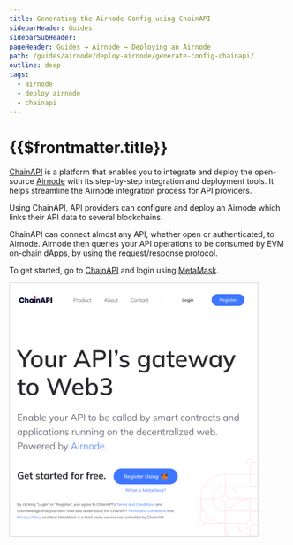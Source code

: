 ```yaml
---
title: Generating the Airnode Config using ChainAPI
sidebarHeader: Guides
sidebarSubHeader:
pageHeader: Guides → Airnode → Deploying an Airnode
path: /guides/airnode/deploy-airnode/generate-config-chainapi/
outline: deep
tags:
  - airnode
  - deploy airnode
  - chainapi
---
```


<PageHeader/>

<SearchHighlight/>

<FlexStartTag/>

# {{$frontmatter.title}}

[ChainAPI](https://chainapi.com/) is a platform that enables you to integrate
and deploy the open-source [Airnode](/reference/airnode/latest/understand/) with
its step-by-step integration and deployment tools. It helps streamline the
Airnode integration process for API providers.

Using ChainAPI, API providers can configure and deploy an Airnode which links
their API data to several blockchains.

ChainAPI can connect almost any API, whether open or authenticated, to Airnode.
Airnode then queries your API operations to be consumed by EVM on-chain dApps,
by using the request/response protocol.

To get started, go to [ChainAPI](https://chainapi.com/) and login using
[MetaMask](https://metamask.io/).

<img src="./src/chainapi.png" width="450" style="border:solid lightgrey 1px;">

<FlexEndTag/>
